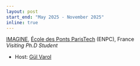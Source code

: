 ```yaml
---
layout: post
start_end: "May 2025 - November 2025"
inline: true
---
```


[IMAGINE](http://imagine.enpc.fr), [École des Ponts ParisTech](https://ecoledesponts.fr) (ENPC), France\
*Visiting Ph.D Student* 
- Host: [Gül Varol](https://gulvarol.github.io)

